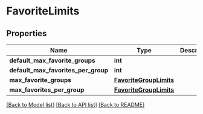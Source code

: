 # FavoriteLimits


## Properties
Name | Type | Description | Notes
------------ | ------------- | ------------- | -------------
**default_max_favorite_groups** | **int** |  | 
**default_max_favorites_per_group** | **int** |  | 
**max_favorite_groups** | [**FavoriteGroupLimits**](FavoriteGroupLimits.md) |  | 
**max_favorites_per_group** | [**FavoriteGroupLimits**](FavoriteGroupLimits.md) |  | 

[[Back to Model list]](../README.md#documentation-for-models) [[Back to API list]](../README.md#documentation-for-api-endpoints) [[Back to README]](../README.md)


